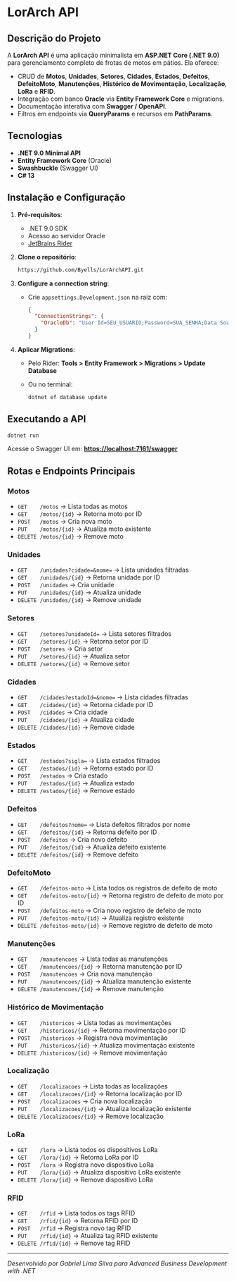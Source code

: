 # LorArch API

## Descrição do Projeto

A **LorArch API** é uma aplicação minimalista em **ASP.NET Core (.NET 9.0)** para gerenciamento completo de frotas de motos em pátios. Ela oferece:

* CRUD de **Motos**, **Unidades**, **Setores**, **Cidades**, **Estados**, **Defeitos**, **DefeitoMoto**, **Manutenções**, **Histórico de Movimentação**, **Localização**, **LoRa** e **RFID**.
* Integração com banco **Oracle** via **Entity Framework Core** e migrations.
* Documentação interativa com **Swagger / OpenAPI**.
* Filtros em endpoints via **QueryParams** e recursos em **PathParams**.

## Tecnologias

* **.NET 9.0 Minimal API**
* **Entity Framework Core** (Oracle)
* **Swashbuckle** (Swagger UI)
* **C# 13**

## Instalação e Configuração

1. **Pré‑requisitos**:

   * .NET 9.0 SDK
   * Acesso ao servidor Oracle
   * [JetBrains Rider](https://www.jetbrains.com/rider/)

2. **Clone o repositório**:

   ```bash
   https://github.com/Byells/LorArchAPI.git
   ```

3. **Configure a connection string**:

   * Crie `appsettings.Development.json` na raiz com:

     ```json
     {
       "ConnectionStrings": {
         "OracleDb": "User Id=SEU_USUARIO;Password=SUA_SENHA;Data Source=HOST:1521/SERVICE_NAME"
       }
     }
     ```

4. **Aplicar Migrations**:

   * Pelo Rider: **Tools > Entity Framework > Migrations > Update Database**
   * Ou no terminal:

     ```bash
     dotnet ef database update
     ```

## Executando a API

```bash
dotnet run
```

Acesse o Swagger UI em: **[https://localhost:7161/swagger](https://localhost:7161/swagger/index.html)**

## Rotas e Endpoints Principais

### Motos

* `GET    /motos`                     → Lista todas as motos
* `GET    /motos/{id}`                → Retorna moto por ID
* `POST   /motos`                     → Cria nova moto
* `PUT    /motos/{id}`                → Atualiza moto existente
* `DELETE /motos/{id}`                → Remove moto

### Unidades

* `GET    /unidades?cidade=&nome=`    → Lista unidades filtradas
* `GET    /unidades/{id}`             → Retorna unidade por ID
* `POST   /unidades`                  → Cria unidade
* `PUT    /unidades/{id}`             → Atualiza unidade
* `DELETE /unidades/{id}`             → Remove unidade

### Setores

* `GET    /setores?unidadeId=`        → Lista setores filtrados
* `GET    /setores/{id}`              → Retorna setor por ID
* `POST   /setores`                   → Cria setor
* `PUT    /setores/{id}`              → Atualiza setor
* `DELETE /setores/{id}`              → Remove setor

### Cidades

* `GET    /cidades?estadoId=&nome=`   → Lista cidades filtradas
* `GET    /cidades/{id}`              → Retorna cidade por ID
* `POST   /cidades`                   → Cria cidade
* `PUT    /cidades/{id}`              → Atualiza cidade
* `DELETE /cidades/{id}`              → Remove cidade

### Estados

* `GET    /estados?sigla=`            → Lista estados filtrados
* `GET    /estados/{id}`              → Retorna estado por ID
* `POST   /estados`                   → Cria estado
* `PUT    /estados/{id}`              → Atualiza estado
* `DELETE /estados/{id}`              → Remove estado

### Defeitos

* `GET    /defeitos?nome=`    → Lista defeitos filtrados por nome
* `GET    /defeitos/{id}`     → Retorna defeito por ID
* `POST   /defeitos`          → Cria novo defeito
* `PUT    /defeitos/{id}`     → Atualiza defeito existente
* `DELETE /defeitos/{id}`     → Remove defeito

### DefeitoMoto

* `GET    /defeitos-moto`        → Lista todos os registros de defeito de moto
* `GET    /defeitos-moto/{id}`   → Retorna registro de defeito de moto por ID
* `POST   /defeitos-moto`        → Cria novo registro de defeito de moto
* `PUT    /defeitos-moto/{id}`   → Atualiza registro existente
* `DELETE /defeitos-moto/{id}`   → Remove registro de defeito de moto

### Manutenções

* `GET    /manutencoes`        → Lista todas as manutenções
* `GET    /manutencoes/{id}`   → Retorna manutenção por ID
* `POST   /manutencoes`        → Cria nova manutenção
* `PUT    /manutencoes/{id}`   → Atualiza manutenção existente
* `DELETE /manutencoes/{id}`   → Remove manutenção

### Histórico de Movimentação

* `GET    /historicos`         → Lista todas as movimentações
* `GET    /historicos/{id}`    → Retorna movimentação por ID
* `POST   /historicos`         → Registra nova movimentação
* `PUT    /historicos/{id}`    → Atualiza movimentação existente
* `DELETE /historicos/{id}`    → Remove movimentação

### Localização

* `GET    /localizacoes`       → Lista todas as localizações
* `GET    /localizacoes/{id}`  → Retorna localização por ID
* `POST   /localizacoes`       → Cria nova localização
* `PUT    /localizacoes/{id}`  → Atualiza localização existente
* `DELETE /localizacoes/{id}`  → Remove localização

### LoRa

* `GET    /lora`              → Lista todos os dispositivos LoRa
* `GET    /lora/{id}`         → Retorna LoRa por ID
* `POST   /lora`              → Registra novo dispositivo LoRa
* `PUT    /lora/{id}`         → Atualiza dispositivo LoRa existente
* `DELETE /lora/{id}`         → Remove dispositivo LoRa

### RFID

* `GET    /rfid`              → Lista todos os tags RFID
* `GET    /rfid/{id}`         → Retorna RFID por ID
* `POST   /rfid`              → Registra novo tag RFID
* `PUT    /rfid/{id}`         → Atualiza tag RFID existente
* `DELETE /rfid/{id}`         → Remove tag RFID



---

*Desenvolvido por Gabriel Lima Silva para Advanced Business Development with .NET*
